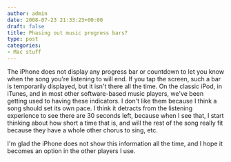 ```yaml
---
author: admin
date: 2008-07-23 21:33:23+00:00
draft: false
title: Phasing out music progress bars?
type: post
categories:
- Mac stuff
---
```


The iPhone does not display any progress bar or countdown to let you know when the song you're listening to will end. If you tap the screen, such a bar is temporarily displayed, but it isn't there all the time. On the classic iPod, in iTunes, and in most other software-based music players, we've been getting used to having these indicators. I don't like them because I think a song should set its own pace. I think it detracts from the listening experience to see there are 30 seconds left, because when I see that, I start thinking about how short a time that is, and will the rest of the song really fit because they have a whole other chorus to sing, etc.

I'm glad the iPhone does not show this information all the time, and I hope it becomes an option in the other players I use.
